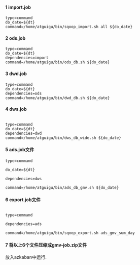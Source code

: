 #### 1 import.job

```shell
type=command
do_date=${dt}
command=/home/atguigu/bin/sqoop_import.sh all ${do_date}
```

#### 2 ods.job

```shell
type=command
do_date=${dt}
dependencies=import
command=/home/atguigu/bin/ods_db.sh ${do_date}
```

#### 3 dwd.job

```shell
type=command
do_date=${dt}
dependencies=ods
command=/home/atguigu/bin/dwd_db.sh ${do_date}
```

#### 4 dws.job

```shell

type=command
do_date=${dt}
dependencies=dwd
command=/home/atguigu/bin/dws_db_wide.sh ${do_date}
```

#### 5 ads.job文件

```shell
type=command

do_date=${dt}

dependencies=dws

command=/home/atguigu/bin/ads_db_gmv.sh ${do_date}

```
#### 6 export.job文件

```shell

type=command

dependencies=ads

command=/home/atguigu/bin/sqoop_export.sh ads_gmv_sum_day 
```

#### 7 将以上6个文件压缩成gmv-job.zip文件

 放入azkaban中运行.